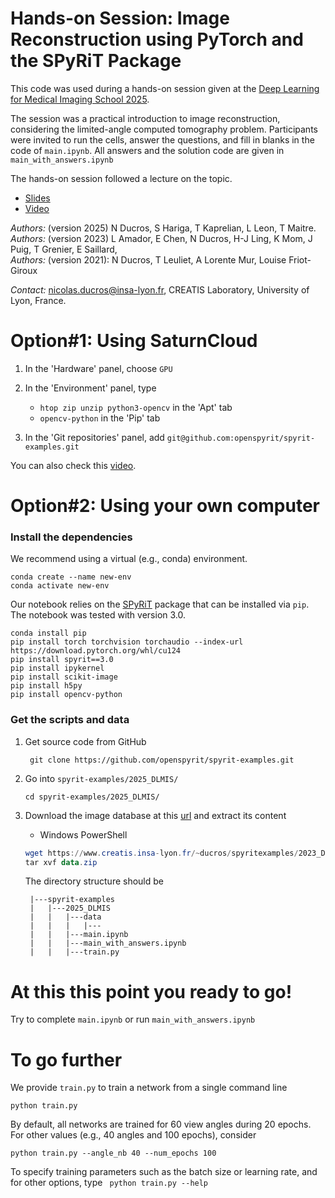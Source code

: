 # Hands-on Session: Image Reconstruction using PyTorch and the SPyRiT Package

This code was used during a hands-on session given at the [Deep Learning for Medical Imaging School 2025](https://deepimaging2025.sciencesconf.org/).

The session was a practical introduction to image reconstruction, considering the limited-angle computed tomography problem. Participants were invited to run the cells, answer the questions, and fill in blanks in the code of `main.ipynb`. All answers and the solution code are given in `main_with_answers.ipynb`

The hands-on session followed a lecture on the topic. 
* [Slides](https://www.creatis.insa-lyon.fr/~ducros/hands_on/2023_DLMIS_ducros.pdf) 
* [Video](https://www.youtube.com/)

*Authors:* (version 2025) N Ducros, S Hariga, T Kaprelian, L Leon, T Maitre.  
*Authors:* (version 2023) L Amador, E Chen, N Ducros, H-J Ling, K Mom, J Puig, T Grenier, E Saillard,      
*Authors:* (version 2021): N Ducros, T Leuliet, A Lorente Mur, Louise Friot-Giroux

*Contact:* nicolas.ducros@insa-lyon.fr, CREATIS Laboratory, University of Lyon, France.


# Option#1:  Using SaturnCloud

1. In the 'Hardware' panel, choose `GPU`
1. In the 'Environment' panel, type
    * `htop zip unzip python3-opencv` in the 'Apt' tab
    * `opencv-python` in the 'Pip' tab

1. In the 'Git repositories' panel, add 
    `git@github.com:openspyrit/spyrit-examples.git`
 
You can also check this [video](https://www.creatis.insa-lyon.fr/~ducros/spyritexamples/2025_DLMIS/LaunchSaturn.mp4).

# Option#2: Using your own computer

### Install the dependencies
We recommend using a virtual (e.g., conda) environment.
```shell
conda create --name new-env
conda activate new-env
```
Our notebook relies on the [SPyRiT](https://github.com/openspyrit/spyrit) package that can be installed via `pip`.  The notebook was tested with version 3.0.
```shell
conda install pip
pip install torch torchvision torchaudio --index-url https://download.pytorch.org/whl/cu124
pip install spyrit==3.0
pip install ipykernel
pip install scikit-image
pip install h5py
pip install opencv-python
```

### Get the scripts and data
1. Get source code from GitHub
   
        git clone https://github.com/openspyrit/spyrit-examples.git        
    
2. Go into `spyrit-examples/2025_DLMIS/`     

    ```
    cd spyrit-examples/2025_DLMIS/    
    ```

3. Download the image database at this [url](https://www.creatis.insa-lyon.fr/~ducros/spyritexamples/2023_DLMIS/data.zip) and extract its content

    * Windows PowerShell

    ```powershell
    wget https://www.creatis.insa-lyon.fr/~ducros/spyritexamples/2023_DLMIS/data.zip -outfile data.zip
    tar xvf data.zip 
    ```

    The directory structure should be

        |---spyrit-examples
        |   |---2025_DLMIS
        |   |   |---data
        |   |   |   |---
        |   |   |---main.ipynb
        |   |   |---main_with_answers.ipynb
        |   |   |---train.py

# At this this point you ready to go!
Try to complete `main.ipynb` or run `main_with_answers.ipynb`


# To go further
We provide `train.py` to train a network from a single command line

```shell
python train.py
```

By default, all networks are trained for 60 view angles during 20 epochs. For other values (e.g., 40 angles and 100 epochs), consider

```shell
python train.py --angle_nb 40 --num_epochs 100
```

To specify training parameters such as the batch size or learning rate, and for other options, type ` python train.py --help`